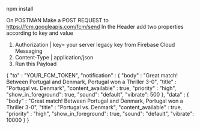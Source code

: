 npm install

On POSTMAN
Make a POST REQUEST to https://fcm.googleapis.com/fcm/send
In the Header add two properties according to key and value
1) Authorization     |     key= your server legacy key from Firebase Cloud Messaging
2) Content-Type      |     application/json
3) Run this Payload

{
 "to" : "YOUR_FCM_TOKEN",
 "notification" : {
 "body" : "Great match! Between Portugal and Denmark, Portugal won a Thriller 3-0",
 "title" : "Portugal vs. Denmark",
 "content_available" : true,
 "priority" : "high",
 "show_in_foreground": true,
  "sound": "default",
  "vibrate": 500
 },
 "data" : {
 "body" : "Great match! Between Portugal and Denmark, Portugal won a Thriller 3-0",
 "title" : "Portugal vs. Denmark",
 "content_available" : true,
 "priority" : "high",
 "show_in_foreground": true,
 "sound": "default",
 "vibrate": 10000
 } 
}
